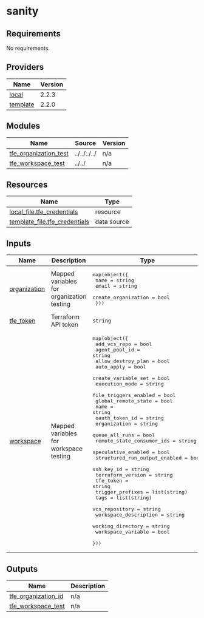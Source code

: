 # sanity

<!-- BEGINNING OF PRE-COMMIT-TERRAFORM DOCS HOOK -->
## Requirements

No requirements.

## Providers

| Name | Version |
|------|---------|
| <a name="provider_local"></a> [local](#provider\_local) | 2.2.3 |
| <a name="provider_template"></a> [template](#provider\_template) | 2.2.0 |

## Modules

| Name | Source | Version |
|------|--------|---------|
| <a name="module_tfe_organization_test"></a> [tfe\_organization\_test](#module\_tfe\_organization\_test) | ../../../../ | n/a |
| <a name="module_tfe_workspace_test"></a> [tfe\_workspace\_test](#module\_tfe\_workspace\_test) | ../../ | n/a |

## Resources

| Name | Type |
|------|------|
| [local_file.tfe_credentials](https://registry.terraform.io/providers/hashicorp/local/latest/docs/resources/file) | resource |
| [template_file.tfe_credentials](https://registry.terraform.io/providers/hashicorp/template/latest/docs/data-sources/file) | data source |

## Inputs

| Name | Description | Type | Default | Required |
|------|-------------|------|---------|:--------:|
| <a name="input_organization"></a> [organization](#input\_organization) | Mapped variables for organization testing | <pre>map(object({<br>    name                = string<br>    email               = string<br>    create_organization = bool<br>  }))</pre> | n/a | yes |
| <a name="input_tfe_token"></a> [tfe\_token](#input\_tfe\_token) | Terraform API token | `string` | n/a | yes |
| <a name="input_workspace"></a> [workspace](#input\_workspace) | Mapped variables for workspace testing | <pre>map(object({<br>    add_vcs_repo                  = bool<br>    agent_pool_id                 = string<br>    allow_destroy_plan            = bool<br>    auto_apply                    = bool<br>    create_variable_set           = bool<br>    execution_mode                = string<br>    file_triggers_enabled         = bool<br>    global_remote_state           = bool<br>    name                          = string<br>    oauth_token_id                = string<br>    organization                  = string<br>    queue_all_runs                = bool<br>    remote_state_consumer_ids     = string<br>    speculative_enabled           = bool<br>    structured_run_output_enabled = bool<br>    ssh_key_id                    = string<br>    terraform_version             = string<br>    tfe_token                     = string<br>    trigger_prefixes              = list(string)<br>    tags                          = list(string)<br>    vcs_repository                = string<br>    workspace_description         = string<br>    working_directory             = string<br>    workspace_variable            = bool<br>  }))</pre> | n/a | yes |

## Outputs

| Name | Description |
|------|-------------|
| <a name="output_tfe_organization_id"></a> [tfe\_organization\_id](#output\_tfe\_organization\_id) | n/a |
| <a name="output_tfe_workspace_test"></a> [tfe\_workspace\_test](#output\_tfe\_workspace\_test) | n/a |
<!-- END OF PRE-COMMIT-TERRAFORM DOCS HOOK -->
